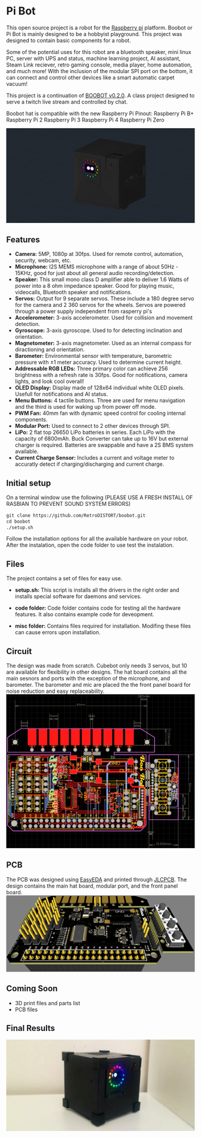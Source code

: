 # Pi Bot
This open source project is a robot for the [Raspberry pi](https://www.raspberrypi.com/) platform. Boobot or Pi Bot is mainly designed to be a hobbyist playground. This project was designed to contain basic components for a robot. 

Some of the potential uses for this robot are a bluetooth speaker, mini linux PC, server with UPS and status, machine learning project, AI assistant, Steam Link reciever, retro gaming console, media player, home automation, and much more! With the inclusion of the modular SPI port on the bottom, it can connect and control other devices like a smart automatic carpet vacuum! 

This project is a continuation of [BOOBOT v0.2.0](https://github.com/Shizcow/BooBot/tree/v0.2.0). A class project designed to serve a twitch live stream and controlled by chat.

Boobot hat is compatible with the new Raspberry Pi Pinout:
Raspberry Pi B+
Raspberry Pi 2
Raspberry Pi 3
Raspberry Pi 4
Raspberry Pi Zero

![robot](/images/BooBot.png)

## Features
- **Camera:** 5MP, 1080p at 30fps. Used for remote control, automation, security, webcam, etc. 
- **Microphone:** I2S MEMS microphone with a range of about 50Hz - 15KHz, good for just about all general audio recording/detection.
- **Speaker:** This small mono class D amplifier able to deliver 1.6 Watts of power into a 8 ohm impedance speaker. Good for playing music, videocalls, Bluetooth speaker and notifications.
- **Servos:** Output for 9 separate servos. These include a 180 degree servo for the camera and 2 360 servos for the wheels. Servos are powered through a power supply independent from rasperry pi's
- **Accelerometer:** 3-axis accelerometer. Used for collision and movement detection.
- **Gyroscope:** 3-axis gyroscope. Used to for detecting inclination and orientation.
- **Magnetometer:** 3-axis magnetometer. Used as an internal compass for diractioning and orientation.
- **Barometer:** Environmental sensor with temperature, barometric pressure with ±1 meter accuracy. Used to determine current height.
- **Addressable RGB LEDs:** Three primary color can achieve 256 brightness with a refresh rate is 30fps. Good for notifications, camera lights, and look cool overall!
- **OLED Display:** Display made of 128x64 individual white OLED pixels. Usefull for notifications and AI status.
- **Menu Buttons:** 4 tactile buttons. Three are used for menu navigation and the third is used for waking up from power off mode. 
- **PWM Fan:** 40mm fan with dynamic speed control for cooling internal components.
- **Modular Port:** Used to connect to 2 other devices through SPI.
- **LiPo:** 2 flat top 26650 LiPo batteries in series. Each LiPo with the capacity of 6800mAh. Buck Converter can take up to 16V but external charger is required. Batteries are swappable and have a 2S BMS system available.
- **Current Charge Sensor:** Includes a current and voltage meter to accuratly detect if charging/discharging and current charge. 


## Initial setup
On a terminal window use the following (PLEASE USE A FRESH INSTALL OF RASBIAN TO PREVENT SOUND SYSTEM ERRORS)
```
git clone https://github.com/RetroDISTORT/boobot.git
cd boobot
./setup.sh
```
Follow the installation options for all the available hardware on your robot.
After the instalation, open the code folder to use test the instalation.

## Files
The project contains a set of files for easy use. 
- **setup.sh:**
This script is installs all the drivers in the right order and installs special software for daemons and services.

- **code folder:**
Code folder contains code for testing all the hardware features. It also contains example code for deveopment.

- **misc folder:**
Contains files required for installation. Modifing these files can cause errors upon installation. 

## Circuit
The design was made from scratch. Cubebot only needs 3 servos, but 10 are available for flexibility in other designs. The hat board contains all the main sesnors and ports with the exception of the microphone, and barometer. The barometer and mic are placed the the front panel board for noise reduction and easy replaceability.
![robot](/images/PCB_Wiring.png)

## PCB
The PCB was designed using [EasyEDA](https://easyeda.com/) and printed through [JLCPCB](https://jlcpcb.com/). The design contains the main hat board, modular port, and the front panel board.
![robot](/images/PCB_3D.png)
 
## Coming Soon
- 3D print files and parts list
- PCB files

## Final Results
![robot](/images/photo2.jpg)
